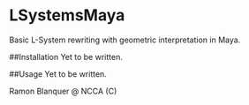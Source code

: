 LSystemsMaya
============

Basic L-System rewriting with geometric interpretation in Maya.

##Installation
Yet to be written.

##Usage
Yet to be written.

Ramon Blanquer @ NCCA (C)
